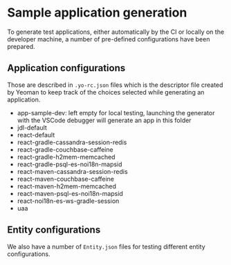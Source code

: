 # Sample application generation

To generate test applications, either automatically by the CI or locally on the developer machine, a number of pre-defined configurations have been prepared.

## Application configurations

Those are described in `.yo-rc.json` files which is the descriptor file created by Yeoman to keep track of the choices selected while generating an application.

- app-sample-dev: left empty for local testing, launching the generator with the VSCode debugger will generate an app in this folder
- jdl-default
- react-default
- react-gradle-cassandra-session-redis
- react-gradle-couchbase-caffeine
- react-gradle-h2mem-memcached
- react-gradle-psql-es-noi18n-mapsid
- react-maven-cassandra-session-redis
- react-maven-couchbase-caffeine
- react-maven-h2mem-memcached
- react-maven-psql-es-noi18n-mapsid
- react-noi18n-es-ws-gradle-session
- uaa

## Entity configurations

We also have a number of `Entity.json` files for testing different entity configurations.
